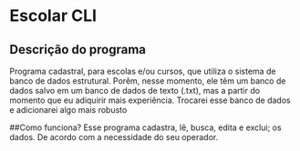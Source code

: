 # Escolar CLI

## Descrição do programa
Programa cadastral, para escolas e/ou cursos, que utiliza o sistema de banco de dados estrutural.
Porêm, nesse momento, ele têm um banco de dados salvo em um banco de dados de texto (.txt), mas a partir do momento que eu adiquirir mais experiência. Trocarei esse banco de dados e adicionarei algo mais robusto

##Como funciona?
Esse programa cadastra, lê, busca, edita e exclui; os dados. De acordo com a necessidade do seu operador.

